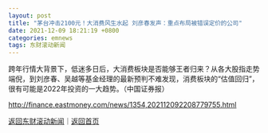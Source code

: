 ```yaml
---
layout: post
title: "茅台冲击2100元！大消费风生水起 刘彦春发声：重点布局被错误定价的公司"
date: 2021-12-09 18:21:19 +0800
categories: emnews
tags: 东财滚动新闻
---
```


跨年行情大背景下，低迷多日后，大消费板块是否能够王者归来？从各大股指走势端倪，到刘彦春、吴越等基金经理的最新预判不难发现，消费板块的“估值回归”，很有可能是2022年投资的一大趋势。（中国证券报）

<http://finance.eastmoney.com/news/1354,202112092208779755.html>

[返回东财滚动新闻](//finews.withounder.com/emnews/)｜[返回首页](//finews.withounder.com/)